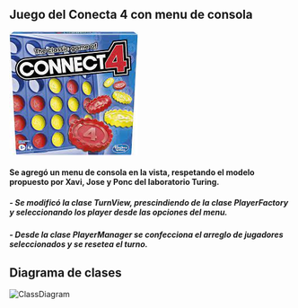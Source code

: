 ## Juego del Conecta 4 con menu de consola

![Connect4](es.escuelait/connect4/doc/img/conncet4.jpeg)

#### Se agregó un menu de consola en la vista, respetando el modelo propuesto por Xavi, Jose y Ponc del laboratorio Turing.

##### - Se modificó la clase TurnView, prescindiendo de la clase PlayerFactory y seleccionando los player desde las opciones del menu.

##### - Desde la clase PlayerManager se confecciona el arreglo de jugadores seleccionados y se resetea el turno.

## Diagrama de clases

![ClassDiagram](es.escuelait/connect4/doc/out/menuDiagram.png)
